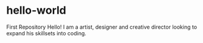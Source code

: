 # hello-world
First Repository
Hello!
I am a artist, designer and creative director looking to expand his skillsets into coding.
